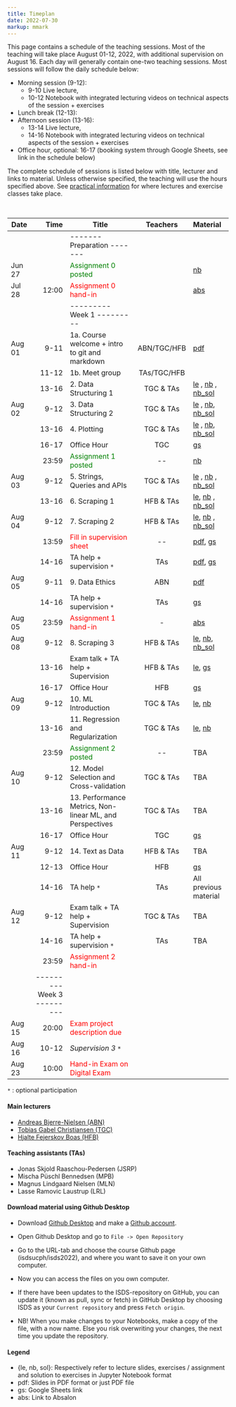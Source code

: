 ```yaml
---
title: Timeplan
date: 2022-07-30
markup: mmark
---
```


This page contains a schedule of the teaching sessions. Most of the teaching will take place August 01-12, 2022, with additional supervision on August 16. Each day will generally contain one-two teaching sessions. Most sessions will follow the daily schedule below:

- Morning session (9-12):
  - 9-10 Live lecture,
  - 10-12 Notebook with integrated lecturing videos on technical aspects of the session + exercises
- Lunch break (12-13):
- Afternoon session (13-16):
  - 13-14 Live lecture,
  - 14-16 Notebook with integrated lecturing videos on technical aspects of the session + exercises
- Office hour, optional: 16-17 (booking system through Google Sheets, see link in the schedule below)


The complete schedule of sessions is listed below with title, lecturer and links to material. Unless otherwise specified, the teaching will use the hours specified above. See [practical information](/isds2022/page/practical/) for where lectures and exercise classes take place. 

<br />

| Date   |                          Time | Title                                                    |  Teachers   | Material                                                                                                                                                                                                                                                                                                                                                   |
| ------ | ----------------------------: | -------------------------------------------------------- | :---------: | :--------------------------------------------------------------------------------------------------------------------------------------------------------------------------------------------------------------------------------------------------------------------------------------------------------------------------------------------------------- |
|        |                               | -------   Preparation  -------                           |             |                                                                                                                                                                                                                                                                                                                                                            |
| Jun 27 |                               | <font color="green">Assignment 0 posted</font>           |             | [nb](https://github.com/isdsucph/isds2022/blob/main/assignments/assignment0/assignment_0.ipynb)                                                                                                                                                                                                                                                            |
| Jul 28 |                         12:00 | <font color="red">Assignment 0 hand-in</font>            |             | [abs](https://absalon.ku.dk/courses/57609/assignments/157898)                                                                                                                                                                                                                                                                                              |
|        |                               | ---------   Week 1  ---------                            |             |                                                                                                                                                                                                                                                                                                                                                            |
| Aug 01 |                          9-11 | 1a. Course welcome + intro to git and markdown           | ABN/TGC/HFB | [pdf](https://github.com/isdsucph/isds2022/blob/main/teaching_material/module_1/lecture_1.pdf)                                                                                                                                                                                                                                                             |
|        |                         11-12 | 1b. Meet group                                           | TAs/TGC/HFB |                                                                                                                                                                                                                                                                                                                                                            |
|        |                         13-16 | 2. Data Structuring 1                                    |  TGC & TAs  | [le](https://github.com/isdsucph/isds2022/blob/main/teaching_material/module_2/module_2_slides.ipynb)    ,                     [nb](https://github.com/isdsucph/isds2022/blob/main/teaching_material/module_2/module_2_exercises.ipynb) , [nb_sol](https://github.com/isdsucph/isds2022/blob/main/teaching_material/module_2/module_2_exercises_sol.ipynb) |
| Aug 02 |                          9-12 | 3. Data Structuring 2                                    |  TGC & TAs  | [le](https://github.com/isdsucph/isds2022/blob/main/teaching_material/module_3/module_3_slides.ipynb)    ,                     [nb](https://github.com/isdsucph/isds2022/blob/main/teaching_material/module_3/module_3_exercises.ipynb), [nb_sol](https://github.com/isdsucph/isds2022/blob/main/teaching_material/module_3/module_3_exercises_sol.ipynb)  |
|        |                         13-16 | 4. Plotting                                              |  TGC & TAs  | [le](https://github.com/isdsucph/isds2022/blob/main/teaching_material/module_4/module_4_slides.ipynb)   ,  [nb](https://github.com/isdsucph/isds2022/blob/main/teaching_material/module_4/module_4_exercises.ipynb), [nb_sol](https://github.com/isdsucph/isds2022/blob/main/teaching_material/module_4/module_4_exercises_sol.ipynb)                      |
|        |                         16-17 | Office Hour                                              |     TGC     | [gs](https://docs.google.com/spreadsheets/d/1MxnS3LLsSzofpKdtOsFpCQLxREnurf7bnV8YvAu1q98/edit?usp=sharing)                                                                                                                                                                                                                                                 |
|        |                         23:59 | <font color="green">Assignment 1 posted</font>           |     --      | [nb](https://github.com/isdsucph/isds2022/blob/main/assignments/assignment1/assignment_1.ipynb)                                                                                                                                                                                                                                                            |
| Aug 03 |                          9-12 | 5. Strings, Queries and APIs                             |  TGC & TAs  | [le](https://github.com/isdsucph/isds2022/blob/main/teaching_material/module_5/module_5_slides.ipynb) ,       [nb](https://github.com/isdsucph/isds2022/blob/main/teaching_material/module_5/module_5_exercises.ipynb)   , [nb_sol](https://github.com/isdsucph/isds2022/blob/main/teaching_material/module_5/module_5_exercises_sol.ipynb)                |
|        |                         13-16 | 6. Scraping 1                                            |  HFB & TAs  | [le](https://github.com/isdsucph/isds2022/blob/main/teaching_material/module_6/module_6_slides.ipynb),   [nb](https://github.com/isdsucph/isds2022/blob/main/teaching_material/module_6/module_6_exercises.ipynb)   , [nb_sol](https://github.com/isdsucph/isds2022/blob/main/teaching_material/module_6/module_6_exercises_sol.ipynb)                     |
| Aug 04 |                          9-12 | 7. Scraping 2                                            |  HFB & TAs  | [le](https://github.com/isdsucph/isds2022/blob/main/teaching_material/module_7/module_7_slides.ipynb),   [nb](https://github.com/isdsucph/isds2022/blob/main/teaching_material/module_7/module_7_exercises.ipynb)   , [nb_sol](https://github.com/isdsucph/isds2022/blob/main/teaching_material/module_7/module_7_exercises_sol.ipynb)                     |
|        |                         13:59 | <font color="red">Fill in supervision sheet</font>       |     --      | [pdf](https://github.com/isdsucph/isds2022/blob/main/teaching_material/supervision/supervision_sheet_1.pdf), [gs](https://docs.google.com/spreadsheets/d/1_zHewDisKxA6lIEQh9tTvtLMEkIvTokHAHh7eDgD_k4/edit)                                                                                                                                                |
|        |                         14-16 | TA help + supervision `*`                                |     TAs     | [pdf](https://github.com/isdsucph/isds2022/blob/main/teaching_material/supervision/supervision_sheet_1.pdf), [gs](https://docs.google.com/spreadsheets/d/1_zHewDisKxA6lIEQh9tTvtLMEkIvTokHAHh7eDgD_k4/edit)                                                                                                                                                |
| Aug 05 |                          9-11 | 9. Data Ethics                                           |     ABN     | [pdf](https://github.com/isdsucph/isds2022/blob/main/teaching_material/module_9/lecture_9.pdf)                                                                                                                                                                                                                                                             |
|        |                         14-16 | TA help + supervision `*`                                |     TAs     | [gs](https://docs.google.com/spreadsheets/d/1_zHewDisKxA6lIEQh9tTvtLMEkIvTokHAHh7eDgD_k4/edit)                                                                                                                                                                                                                                                             |
| Aug 05 |                         23:59 | <font color="red">Assignment 1 hand-in</font>            |      -      | [abs](https://absalon.ku.dk/courses/57609/assignments/160128)                                                                                                                                                                                                                                                                                              |
| Aug 08 |                          9-12 | 8. Scraping 3                                            |  HFB & TAs  | [le](https://github.com/isdsucph/isds2022/blob/main/teaching_material/module_8/module_8_slides.ipynb),   [nb](https://github.com/isdsucph/isds2022/blob/main/teaching_material/module_8/module_8_exercises.ipynb), [nb_sol](https://github.com/isdsucph/isds2022/blob/main/teaching_material/module_8/module_8_exercises_sol.ipynb)                        |
|        |                         13-16 | Exam talk + TA help + Supervision                        |  HFB & TAs  | [le](https://github.com/isdsucph/isds2022/blob/main/teaching_material/exam_talk/Exam_talk_1.ipynb), [gs](https://docs.google.com/spreadsheets/d/1_zHewDisKxA6lIEQh9tTvtLMEkIvTokHAHh7eDgD_k4/edit)                                                                                                                                                         |
|        |                         16-17 | Office Hour                                              |     HFB     | [gs](https://docs.google.com/spreadsheets/d/1MxnS3LLsSzofpKdtOsFpCQLxREnurf7bnV8YvAu1q98/edit?usp=sharing)                                                                                                                                                                                                                                                 |
| Aug 09 |                          9-12 | 10. ML Introduction                                      |  TGC & TAs  | [le](https://github.com/isdsucph/isds2022/blob/main/teaching_material/module_10/module_10_slides.ipynb),   [nb](https://github.com/isdsucph/isds2022/blob/main/teaching_material/module_10/module_10_exercises.ipynb)                                                                                                                                      |
|        |                         13-16 | 11. Regression and Regularization                        |  TGC & TAs  | [le](https://github.com/isdsucph/isds2022/blob/main/teaching_material/module_11/module_11_slides.ipynb),   [nb](https://github.com/isdsucph/isds2022/blob/main/teaching_material/module_11/module_11_exercises.ipynb)                                                                                                                                      |
|        |                         23:59 | <font color="green">Assignment 2 posted</font>           |     --      | TBA                                                                                                                                                                                                                                                                                                                                                        |
| Aug 10 |                          9-12 | 12. Model Selection and Cross-validation                 |  TGC & TAs  | TBA                                                                                                                                                                                                                                                                                                                                                        |
|        |                         13-16 | 13. Performance Metrics, Non-linear ML, and Perspectives |  TGC & TAs  | TBA                                                                                                                                                                                                                                                                                                                                                        |
|        |                         16-17 | Office Hour                                              |     TGC     | [gs](https://docs.google.com/spreadsheets/d/1MxnS3LLsSzofpKdtOsFpCQLxREnurf7bnV8YvAu1q98/edit?usp=sharing)                                                                                                                                                                                                                                                 |
| Aug 11 |                          9-12 | 14. Text as Data                                         |  HFB & TAs  | TBA                                                                                                                                                                                                                                                                                                                                                        |
|        |                         12-13 | Office Hour                                              |     HFB     | [gs](https://docs.google.com/spreadsheets/d/1MxnS3LLsSzofpKdtOsFpCQLxREnurf7bnV8YvAu1q98/edit?usp=sharing)                                                                                                                                                                                                                                                 |
|        |                         14-16 | TA help `*`                                              |     TAs     | All previous material                                                                                                                                                                                                                                                                                                                                                        |
| Aug 12 |                          9-12 | Exam talk + TA help  + Supervision                       |  TGC & TAs  | TBA                                                                                                                                                                                                                                                                                                                                                        |
|        |                         14-16 | TA help + supervision `*`                                |     TAs     | TBA                                                                                                                                                                                                                                                                                                                                                        |
|        |                         23:59 | <font color="red">Assignment 2 hand-in</font>            |             |                                                                                                                                                                                                                                                                                                                                                            |
|        | ---------   Week 3  --------- |                                                          |             |                                                                                                                                                                                                                                                                                                                                                            |
| Aug 15 |                         20:00 | <font color="red">Exam project description due</font>    |             |                                                                                                                                                                                                                                                                                                                                                            |
| Aug 16 |                         10-12 | *Supervision 3* `*`                                      |             |                                                                                                                                                                                                                                                                                                                                                            |
| Aug 23 |                         10:00 | <font color="red"> Hand-in Exam on Digital Exam </font>  |             |                                                                                                                                                                                                                                                                                                                                                            |
`*` : optional participation

#### Main lecturers
- [Andreas Bjerre-Nielsen (ABN)](https://abjer.github.io)
- [Tobias Gabel Christiansen (TGC)](https://forskning.ku.dk/soeg/result/?pure=da/persons/535076)
- [Hjalte Fejerskov Boas (HFB)](https://www.hjalteboas.com/)

#### Teaching assistants (TAs)
- Jonas Skjold Raaschou-Pedersen (JSRP)
- Mischa Püschl Bennedsen (MPB)
- Magnus Lindgaard Nielsen (MLN)
- Lasse Ramovic Laustrup (LRL)


#### Download material using Github Desktop
- Download [Github Desktop](https://desktop.github.com/) and make a [Github account](https://github.com/).

- Open Github Desktop and go to `File -> Open Repository`

- Go to the URL-tab and choose the course Github page (isdsucph/isds2022), and where you want to save it on your own computer.

- Now you can access the files on you own computer.

- If there have been updates to the ISDS-repository on GitHub, you can update it (known as pull, sync or fetch) in GitHub Desktop by choosing ISDS as your `Current repository` and press `Fetch origin`.

- NB! When you make changes to your Notebooks, make a copy of the file, with a now name. Else you risk overwriting your changes, the next time you update the repository.

#### Legend
- {le, nb, sol}: Respectively refer to lecture slides, exercises / assignment and solution to exercises in Jupyter Notebook format
- pdf: Slides in PDF format or just PDF file
- gs: Google Sheets link 
- abs: Link to Absalon
